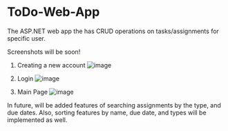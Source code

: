 # ToDo-Web-App
The ASP.NET web app the has CRUD operations on tasks/assignments for specific user.

Screenshots will be soon!
1. Creating a new account
![image](https://github.com/yaroslavyatsyk/ToDo-Web-App/assets/31794068/e4757acf-30b0-44ec-b93d-87d076ba30c1)

2. Login
![image](https://github.com/yaroslavyatsyk/ToDo-Web-App/assets/31794068/8b550948-a11b-4783-a690-93315ce875ee)

3. Main Page
![image](https://github.com/yaroslavyatsyk/ToDo-Web-App/assets/31794068/aa68950d-e603-4344-a9ac-b15e8e1f5f04)



In future, will be added features of searching assignments by the type, and due dates. Also, sorting features by name, due date, and types will be implemented as well.










